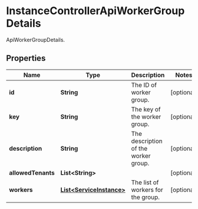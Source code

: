 

# InstanceControllerApiWorkerGroupDetails

ApiWorkerGroupDetails.

## Properties

| Name | Type | Description | Notes |
|------------ | ------------- | ------------- | -------------|
|**id** | **String** | The ID of worker group. |  [optional] |
|**key** | **String** | The key of the worker group. |  [optional] |
|**description** | **String** | The description of the worker group. |  [optional] |
|**allowedTenants** | **List&lt;String&gt;** |  |  [optional] |
|**workers** | [**List&lt;ServiceInstance&gt;**](ServiceInstance.md) | The list of workers for the group. |  [optional] |



